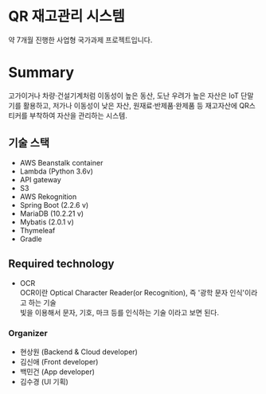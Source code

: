# QR 재고관리 시스템
 약 7개월 진행한 사업형 국가과제 프로젝트입니다.
 
# Summary
 고가이거나 차량·건설기계처럼 이동성이 높은 동산, 도난 우려가 높은 자산은 IoT 단말기를 활용하고,
 저가나 이동성이 낮은 자산, 원재료·반제품·완제품 등 재고자산에 QR스티커를 부착하여 자산을 관리하는 시스템.

## 기술 스택
- AWS Beanstalk container  
- Lambda (Python 3.6v)  
- API gateway  
- S3  
- AWS Rekognition
- Spring Boot (2.2.6 v)  
- MariaDB (10.2.21 v)  
- Mybatis (2.0.1 v)  
- Thymeleaf  
- Gradle

## Required technology
- OCR  
OCR이란 Optical Character Reader(or Recognition), 즉 '광학 문자 인식'이라고 하는 기술  
빛을 이용해서 문자, 기호, 마크 등를 인식하는 기술 이라고 보면 된다.

### Organizer
 - 현상원 (Backend & Cloud developer)
 - 김신애 (Front developer)
 - 백민건 (App developer)
 - 김수경 (UI 기획)
